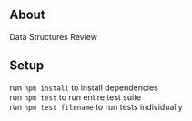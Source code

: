 ## About

Data Structures Review

## Setup

run `npm install` to install dependencies <br />
run `npm test` to run entire test suite <br />
run `npm test filename` to run tests individually
